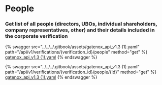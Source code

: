 # People

### Get list of all people (directors, UBOs, individual shareholders, company representatives, other) and their details included in the corporate verification

{% swagger src="../../../.gitbook/assets/gatenox_api_v1.3 (1).yaml" path="/api/v1/verifications/{verification_id}/people" method="get" %}
[gatenox_api_v1.3 (1).yaml](<../../../.gitbook/assets/gatenox_api_v1.3 (1).yaml>)
{% endswagger %}

{% swagger src="../../../.gitbook/assets/gatenox_api_v1.3 (1).yaml" path="/api/v1/verifications/{verification_id}/people/{id}" method="get" %}
[gatenox_api_v1.3 (1).yaml](<../../../.gitbook/assets/gatenox_api_v1.3 (1).yaml>)
{% endswagger %}
